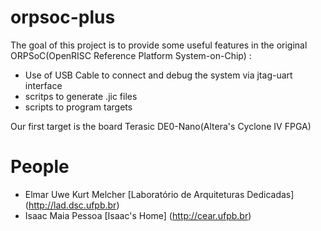 orpsoc-plus
===========

The goal of this project is to provide some useful features in the original
ORPSoC(OpenRISC Reference Platform System-on-Chip) :
  * Use of USB Cable to connect and debug the system via jtag-uart interface
  * scritps to generate .jic files
  * scripts to program targets

Our first target is the board Terasic DE0-Nano(Altera's Cyclone IV FPGA)

People  
======
  * Elmar Uwe Kurt Melcher [Laboratório de Arquiteturas Dedicadas] (http://lad.dsc.ufpb.br)
  * Isaac Maia Pessoa  [Isaac's Home] (http://cear.ufpb.br)
